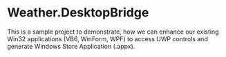 # Weather.DesktopBridge
This is a sample project to demonstrate, how we can enhance our existing Win32 applications (VB6, WinForm, WPF) to access UWP controls and generate Windows Store Application (.appx).

